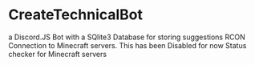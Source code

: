 # CreateTechnicalBot

a Discord.JS Bot with a SQlite3 Database for storing suggestions
RCON Connection to Minecraft servers. This has been Disabled for now
Status checker for Minecraft servers
